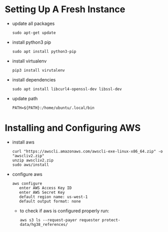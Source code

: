 # Setting Up A Fresh Instance
* update all packages
      
      sudo apt-get update
   
* install python3 pip
      
      sudo apt install python3-pip
      
* install virtualenv
      
      pip3 install virutalenv
 
* install dependencies

      sudo apt install libcurl4-openssl-dev libssl-dev
      
* update path
      
      PATH=${PATH}:/home/ubuntu/.local/bin

# Installing and Configuring AWS
* install aws
      
      curl "https://awscli.amazonaws.com/awscli-exe-linux-x86_64.zip" -o "awscliv2.zip"
      unzip awscliv2.zip
      sudo aws/install
      
* configure aws
      
      aws configure
         enter AWS Access Key ID
         enter AWS Secret Key 
         default region name: us-west-1
         default output format: none
      
    * to check if aws is configured properly run: 
            
          aws s3 ls --request-payer requester protect-data/hg38_references/
